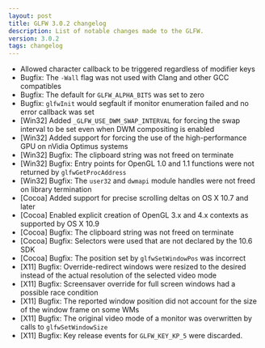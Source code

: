 ```yaml
---
layout: post
title: GLFW 3.0.2 changelog
description: List of notable changes made to the GLFW.
version: 3.0.2
tags: changelog
---
```


 - Allowed character callback to be triggered regardless of modifier keys
 - Bugfix: The `-Wall` flag was not used with Clang and other GCC compatibles
 - Bugfix: The default for `GLFW_ALPHA_BITS` was set to zero
 - Bugfix: `glfwInit` would segfault if monitor enumeration failed and no error
           callback was set
 - \[Win32\] Added `_GLFW_USE_DWM_SWAP_INTERVAL` for forcing the swap interval
             to be set even when DWM compositing is enabled
 - \[Win32\] Added support for forcing the use of the high-performance GPU
             on nVidia Optimus systems
 - \[Win32\] Bugfix: The clipboard string was not freed on terminate
 - \[Win32\] Bugfix: Entry points for OpenGL 1.0 and 1.1 functions were not
                     returned by `glfwGetProcAddress`
 - \[Win32\] Bugfix: The `user32` and `dwmapi` module handles were not freed on
                     library termination
 - \[Cocoa\] Added support for precise scrolling deltas on OS X 10.7 and later
 - \[Cocoa\] Enabled explicit creation of OpenGL 3.x and 4.x contexts as supported
             by OS X 10.9
 - \[Cocoa\] Bugfix: The clipboard string was not freed on terminate
 - \[Cocoa\] Bugfix: Selectors were used that are not declared by the 10.6 SDK
 - \[Cocoa\] Bugfix: The position set by `glfwSetWindowPos` was incorrect
 - \[X11\] Bugfix: Override-redirect windows were resized to the desired instead
                   of the actual resolution of the selected video mode
 - \[X11\] Bugfix: Screensaver override for full screen windows had a possible
                   race condition
 - \[X11\] Bugfix: The reported window position did not account for the size of
                   the window frame on some WMs
 - \[X11\] Bugfix: The original video mode of a monitor was overwritten by calls
                   to `glfwSetWindowSize`
 - \[X11\] Bugfix: Key release events for `GLFW_KEY_KP_5` were discarded.

